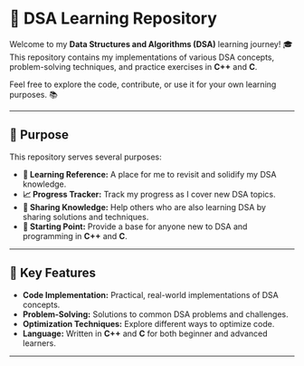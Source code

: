 # 🚀 DSA Learning Repository

Welcome to my **Data Structures and Algorithms (DSA)** learning journey! 🎓 This repository contains my implementations of various DSA concepts, problem-solving techniques, and practice exercises in **C++** and **C**.

Feel free to explore the code, contribute, or use it for your own learning purposes. 📚

---

## 🎯 Purpose

This repository serves several purposes:

- **📘 Learning Reference:** A place for me to revisit and solidify my DSA knowledge.
- **📈 Progress Tracker:** Track my progress as I cover new DSA topics.
- **🤝 Sharing Knowledge:** Help others who are also learning DSA by sharing solutions and techniques.
- **🔑 Starting Point:** Provide a base for anyone new to DSA and programming in **C++** and **C**.

---

## 🌟 Key Features

- **Code Implementation:** Practical, real-world implementations of DSA concepts.
- **Problem-Solving:** Solutions to common DSA problems and challenges.
- **Optimization Techniques:** Explore different ways to optimize code.
- **Language:** Written in **C++** and **C** for both beginner and advanced learners.

---
